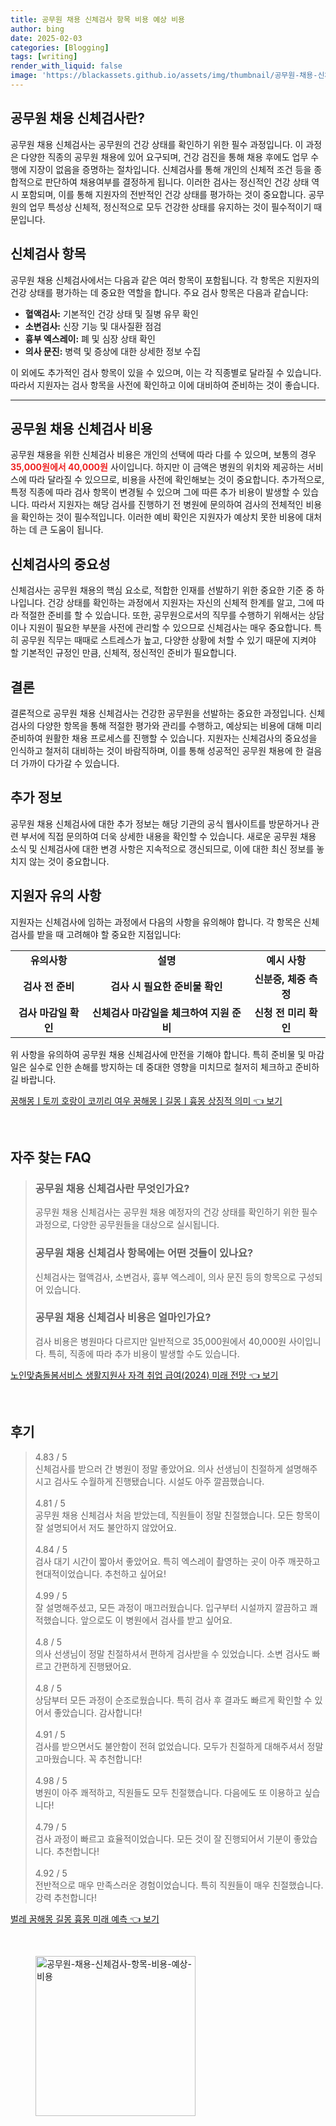 ```yaml
---
title: 공무원 채용 신체검사 항목 비용 예상 비용
author: bing
date: 2025-02-03
categories: [Blogging]
tags: [writing]
render_with_liquid: false
image: 'https://blackassets.github.io/assets/img/thumbnail/공무원-채용-신체검사-항목-비용-예상-비용.webp'
---
```



<h2 id='공무원-채용-신체검사-정의'>공무원 채용 신체검사란?</h2>

<p>공무원 채용 신체검사는 공무원의 건강 상태를 확인하기 위한 필수 과정입니다. 이 과정은 다양한 직종의 공무원 채용에 있어 요구되며, 건강 검진을 통해 채용 후에도 업무 수행에 지장이 없음을 증명하는 절차입니다. 신체검사를 통해 개인의 신체적 조건 등을 종합적으로 판단하여 채용여부를 결정하게 됩니다. 이러한 검사는 정신적인 건강 상태 역시 포함되며, 이를 통해 지원자의 전반적인 건강 상태를 평가하는 것이 중요합니다. 공무원의 업무 특성상 신체적, 정신적으로 모두 건강한 상태를 유지하는 것이 필수적이기 때문입니다.</p>

<h2 id='신체검사-항목'>신체검사 항목</h2>

<p>공무원 채용 신체검사에서는 다음과 같은 여러 항목이 포함됩니다. 각 항목은 지원자의 건강 상태를 평가하는 데 중요한 역할을 합니다. 주요 검사 항목은 다음과 같습니다:</p>

<ul>
    <li><b>혈액검사:</b> 기본적인 건강 상태 및 질병 유무 확인</li>
    <li><b>소변검사:</b> 신장 기능 및 대사질환 점검</li>
    <li><b>흉부 엑스레이:</b> 폐 및 심장 상태 확인</li>
    <li><b>의사 문진:</b> 병력 및 증상에 대한 상세한 정보 수집</li>
</ul>

<p>이 외에도 추가적인 검사 항목이 있을 수 있으며, 이는 각 직종별로 달라질 수 있습니다. 따라서 지원자는 검사 항목을 사전에 확인하고 이에 대비하여 준비하는 것이 좋습니다.</p>

<hr />

<h2 id='신체검사-비용'>공무원 채용 신체검사 비용</h2>

<p>공무원 채용을 위한 신체검사 비용은 개인의 선택에 따라 다를 수 있으며, 보통의 경우 <b><span style="color: #ee2323;">35,000원에서 40,000원</span></b> 사이입니다. 하지만 이 금액은 병원의 위치와 제공하는 서비스에 따라 달라질 수 있으므로, 비용을 사전에 확인해보는 것이 중요합니다. 추가적으로, 특정 직종에 따라 검사 항목이 변경될 수 있으며 그에 따른 추가 비용이 발생할 수 있습니다. 따라서 지원자는 해당 검사를 진행하기 전 병원에 문의하여 검사의 전체적인 비용을 확인하는 것이 필수적입니다. 이러한 예비 확인은 지원자가 예상치 못한 비용에 대처하는 데 큰 도움이 됩니다.</p>

<h2 id='신체검사의-중요성'>신체검사의 중요성</h2>

<p>신체검사는 공무원 채용의 핵심 요소로, 적합한 인재를 선발하기 위한 중요한 기준 중 하나입니다. 건강 상태를 확인하는 과정에서 지원자는 자신의 신체적 한계를 알고, 그에 따라 적절한 준비를 할 수 있습니다. 또한, 공무원으로서의 직무를 수행하기 위해서는 상담이나 지원이 필요한 부분을 사전에 관리할 수 있으므로 신체검사는 매우 중요합니다. 특히 공무원 직무는 때때로 스트레스가 높고, 다양한 상황에 처할 수 있기 때문에 지켜야 할 기본적인 규정인 만큼, 신체적, 정신적인 준비가 필요합니다.</p>

<h2 id='결론'>결론</h2>

<p>결론적으로 공무원 채용 신체검사는 건강한 공무원을 선발하는 중요한 과정입니다. 신체검사의 다양한 항목을 통해 적절한 평가와 관리를 수행하고, 예상되는 비용에 대해 미리 준비하여 원활한 채용 프로세스를 진행할 수 있습니다. 지원자는 신체검사의 중요성을 인식하고 철저히 대비하는 것이 바람직하며, 이를 통해 성공적인 공무원 채용에 한 걸음 더 가까이 다가갈 수 있습니다.</p>

<h2 id='추가-정보'>추가 정보</h2>

<p>공무원 채용 신체검사에 대한 추가 정보는 해당 기관의 공식 웹사이트를 방문하거나 관련 부서에 직접 문의하여 더욱 상세한 내용을 확인할 수 있습니다. 새로운 공무원 채용 소식 및 신체검사에 대한 변경 사항은 지속적으로 갱신되므로, 이에 대한 최신 정보를 놓치지 않는 것이 중요합니다.</p>

<h2 id='지원자-유의-사항'>지원자 유의 사항</h2>

<p>지원자는 신체검사에 임하는 과정에서 다음의 사항을 유의해야 합니다. 각 항목은 신체검사를 받을 때 고려해야 할 중요한 지점입니다:</p>

<table>
    <tr>
        <td style="text-align: center; height: 17px;"><b>유의사항</b></td>
        <td style="text-align: center; height: 17px;"><b>설명</b></td>
        <td style="text-align: center; height: 17px;"><b>예시 사항</b></td>
    </tr>
    <tr>
        <td style="text-align: center; height: 17px;"><b>검사 전 준비</b></td>
        <td style="text-align: center; height: 17px;"><b>검사 시 필요한 준비물 확인</b></td>
        <td style="text-align: center; height: 17px;"><b>신분증, 체중 측정</b></td>
    </tr>
    <tr>
        <td style="text-align: center; height: 17px;"><b>검사 마감일 확인</b></td>
        <td style="text-align: center; height: 17px;"><b>신체검사 마감일을 체크하여 지원 준비</b></td>
        <td style="text-align: center; height: 17px;"><b>신청 전 미리 확인</b></td>
    </tr>
</table>

<p>위 사항을 유의하여 공무원 채용 신체검사에 만전을 기해야 합니다. 특히 준비물 및 마감일은 실수로 인한 손해를 방지하는 데 중대한 영향을 미치므로 철저히 체크하고 준비하길 바랍니다.</p>


<p><a class="click-button" title="꿈해몽ㅣ토끼 호랑이 코끼리 여우 꿈해몽ㅣ길몽ㅣ흉몽 상징적 의미" href="https://blackassets.github.io/posts/%EA%BF%88%ED%95%B4%EB%AA%BD%E3%85%A3%ED%86%A0%EB%81%BC-%ED%98%B8%EB%9E%91%EC%9D%B4-%EC%BD%94%EB%81%BC%EB%A6%AC-%EC%97%AC%EC%9A%B0-%EA%BF%88%ED%95%B4%EB%AA%BD%E3%85%A3%EA%B8%B8%EB%AA%BD%E3%85%A3%ED%9D%89%EB%AA%BD-%EC%83%81%EC%A7%95%EC%A0%81-%EC%9D%98%EB%AF%B8/" rel="dofollow">꿈해몽ㅣ토끼 호랑이 코끼리 여우 꿈해몽ㅣ길몽ㅣ흉몽 상징적 의미 👈 보기</a></p><br>
<h2 id='자주_찾는_FAQ'>자주 찾는 FAQ</h2>
<div itemscope="" itemtype="https://schema.org/FAQPage"> 
<blockquote> 
<div itemscope="" itemprop="mainEntity" itemtype="https://schema.org/Question"> 
<h3 itemprop="name">공무원 채용 신체검사란 무엇인가요?</h3> 
<div itemscope="" itemprop="acceptedAnswer" itemtype="https://schema.org/Answer"> 
<span itemprop="text"> 
<p>공무원 채용 신체검사는 공무원 채용 예정자의 건강 상태를 확인하기 위한 필수 과정으로, 다양한 공무원들을 대상으로 실시됩니다.</p> 
</span> 
</div> 
</div> 

<div itemscope="" itemprop="mainEntity" itemtype="https://schema.org/Question"> 
<h3 itemprop="name">공무원 채용 신체검사 항목에는 어떤 것들이 있나요?</h3> 
<div itemscope="" itemprop="acceptedAnswer" itemtype="https://schema.org/Answer"> 
<span itemprop="text"> 
<p>신체검사는 혈액검사, 소변검사, 흉부 엑스레이, 의사 문진 등의 항목으로 구성되어 있습니다.</p> 
</span> 
</div> 
</div> 

<div itemscope="" itemprop="mainEntity" itemtype="https://schema.org/Question"> 
<h3 itemprop="name">공무원 채용 신체검사 비용은 얼마인가요?</h3> 
<div itemscope="" itemprop="acceptedAnswer" itemtype="https://schema.org/Answer"> 
<span itemprop="text"> 
<p>검사 비용은 병원마다 다르지만 일반적으로 35,000원에서 40,000원 사이입니다. 특히, 직종에 따라 추가 비용이 발생할 수도 있습니다.</p> 
</span> 
</div> 
</div> 

</blockquote> 
</div>
<p><a class="click-button" title="노인맞춤돌봄서비스 생활지원사 자격 취업 급여(2024) 미래 전망" href="https://blackassets.github.io/posts/%EB%85%B8%EC%9D%B8%EB%A7%9E%EC%B6%A4%EB%8F%8C%EB%B4%84%EC%84%9C%EB%B9%84%EC%8A%A4-%EC%83%9D%ED%99%9C%EC%A7%80%EC%9B%90%EC%82%AC-%EC%9E%90%EA%B2%A9-%EC%B7%A8%EC%97%85-%EA%B8%89%EC%97%AC(2024)-%EB%AF%B8%EB%9E%98-%EC%A0%84%EB%A7%9D/" rel="dofollow">노인맞춤돌봄서비스 생활지원사 자격 취업 급여(2024) 미래 전망 👈 보기</a></p><br>
<h2 id='후기'>후기</h2>
<div itemscope itemtype="https://schema.org/Product">
  <blockquote>
  <div itemprop="review" itemscope itemtype="https://schema.org/Review">
      <div itemprop="reviewRating" itemscope itemtype="https://schema.org/Rating"> <span itemprop="ratingValue">4.83</span> / <span itemprop="bestRating">5</span> </div>
      <span itemprop="reviewBody">신체검사를 받으러 간 병원이 정말 좋았어요. 의사 선생님이 친절하게 설명해주시고 검사도 수월하게 진행됐습니다. 시설도 아주 깔끔했습니다.</span>
  </div>
  <br>
  <div itemprop="review" itemscope itemtype="https://schema.org/Review">
      <div itemprop="reviewRating" itemscope itemtype="https://schema.org/Rating"> <span itemprop="ratingValue">4.81</span> / <span itemprop="bestRating">5</span> </div>
      <span itemprop="reviewBody">공무원 채용 신체검사 처음 받았는데, 직원들이 정말 친절했습니다. 모든 항목이 잘 설명되어서 저도 불안하지 않았어요.</span>
  </div>
  <br>
  <div itemprop="review" itemscope itemtype="https://schema.org/Review">
      <div itemprop="reviewRating" itemscope itemtype="https://schema.org/Rating"> <span itemprop="ratingValue">4.84</span> / <span itemprop="bestRating">5</span> </div>
      <span itemprop="reviewBody">검사 대기 시간이 짧아서 좋았어요. 특히 엑스레이 촬영하는 곳이 아주 깨끗하고 현대적이었습니다. 추천하고 싶어요!</span>
  </div>
  <br>
  <div itemprop="review" itemscope itemtype="https://schema.org/Review">
      <div itemprop="reviewRating" itemscope itemtype="https://schema.org/Rating"> <span itemprop="ratingValue">4.99</span> / <span itemprop="bestRating">5</span> </div>
      <span itemprop="reviewBody">잘 설명해주셨고, 모든 과정이 매끄러웠습니다. 입구부터 시설까지 깔끔하고 쾌적했습니다. 앞으로도 이 병원에서 검사를 받고 싶어요.</span>
  </div>
  <br>
  <div itemprop="review" itemscope itemtype="https://schema.org/Review">
      <div itemprop="reviewRating" itemscope itemtype="https://schema.org/Rating"> <span itemprop="ratingValue">4.8</span> / <span itemprop="bestRating">5</span> </div>
      <span itemprop="reviewBody">의사 선생님이 정말 친절하셔서 편하게 검사받을 수 있었습니다. 소변 검사도 빠르고 간편하게 진행됐어요.</span>
  </div>
  <br>
  <div itemprop="review" itemscope itemtype="https://schema.org/Review">
      <div itemprop="reviewRating" itemscope itemtype="https://schema.org/Rating"> <span itemprop="ratingValue">4.8</span> / <span itemprop="bestRating">5</span> </div>
      <span itemprop="reviewBody">상담부터 모든 과정이 순조로웠습니다. 특히 검사 후 결과도 빠르게 확인할 수 있어서 좋았습니다. 감사합니다!</span>
  </div>
  <br>
  <div itemprop="review" itemscope itemtype="https://schema.org/Review">
      <div itemprop="reviewRating" itemscope itemtype="https://schema.org/Rating"> <span itemprop="ratingValue">4.91</span> / <span itemprop="bestRating">5</span> </div>
      <span itemprop="reviewBody">검사를 받으면서도 불안함이 전혀 없었습니다. 모두가 친절하게 대해주셔서 정말 고마웠습니다. 꼭 추천합니다!</span>
  </div>
  <br>
  <div itemprop="review" itemscope itemtype="https://schema.org/Review">
      <div itemprop="reviewRating" itemscope itemtype="https://schema.org/Rating"> <span itemprop="ratingValue">4.98</span> / <span itemprop="bestRating">5</span> </div>
      <span itemprop="reviewBody">병원이 아주 쾌적하고, 직원들도 모두 친절했습니다. 다음에도 또 이용하고 싶습니다!</span>
  </div>
  <br>
  <div itemprop="review" itemscope itemtype="https://schema.org/Review">
      <div itemprop="reviewRating" itemscope itemtype="https://schema.org/Rating"> <span itemprop="ratingValue">4.79</span> / <span itemprop="bestRating">5</span> </div>
      <span itemprop="reviewBody">검사 과정이 빠르고 효율적이었습니다. 모든 것이 잘 진행되어서 기분이 좋았습니다. 추천합니다!</span>
  </div>
  <br>
  <div itemprop="review" itemscope itemtype="https://schema.org/Review">
      <div itemprop="reviewRating" itemscope itemtype="https://schema.org/Rating"> <span itemprop="ratingValue">4.92</span> / <span itemprop="bestRating">5</span> </div>
      <span itemprop="reviewBody">전반적으로 매우 만족스러운 경험이었습니다. 특히 직원들이 매우 친절했습니다. 강력 추천합니다!</span>
  </div>
  </blockquote>
</div>
<p><a class="click-button" title="벌레 꿈해몽 길몽 흉몽 미래 예측" href="https://blackassets.github.io/posts/%EB%B2%8C%EB%A0%88-%EA%BF%88%ED%95%B4%EB%AA%BD-%EA%B8%B8%EB%AA%BD-%ED%9D%89%EB%AA%BD-%EB%AF%B8%EB%9E%98-%EC%98%88%EC%B8%A1/" rel="dofollow">벌레 꿈해몽 길몽 흉몽 미래 예측 👈 보기</a></p><br>
<figure class="image"><img src="https://blackassets.github.io/assets/img/thumbnail/공무원-채용-신체검사-항목-비용-예상-비용.webp" alt="공무원-채용-신체검사-항목-비용-예상-비용" width="256" height="256"></figure>